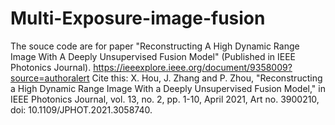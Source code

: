 # Multi-Exposure-image-fusion
The souce code are for paper "Reconstructing A High Dynamic Range Image With A Deeply Unsupervised Fusion Model" (Published in IEEE Photonics Journal). 
https://ieeexplore.ieee.org/document/9358009?source=authoralert
Cite this: X. Hou, J. Zhang and P. Zhou, "Reconstructing a High Dynamic Range Image With a Deeply Unsupervised Fusion Model," in IEEE Photonics Journal, vol. 13, no. 2, pp. 1-10, April 2021, Art no. 3900210, doi: 10.1109/JPHOT.2021.3058740.
